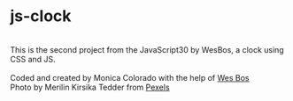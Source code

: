 # js-clock

<br />
This is the second project from the JavaScript30 by WesBos, a clock using CSS and JS.
<br />
<br />
Coded and created by Monica Colorado with the help of <a href="www.wesbos.com">Wes Bos</a>
<br />
Photo by Merilin Kirsika Tedder from <a href="https://www.pexels.com/">Pexels</a>
